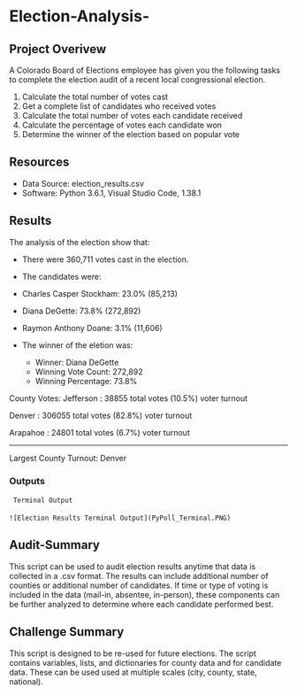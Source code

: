 # Election-Analysis-

## Project Overivew
A Colorado Board of Elections employee has given you the following tasks to complete the election audit of a recent local congressional election. 

1. Calculate the total number of votes cast
2. Get a complete list of candidates who received votes
3. Calculate the total number of votes each candidate received
4. Calculate the percentage of votes each candidate won
5. Determine the winner of the election based on popular vote

## Resources
* Data Source: election_results.csv
* Software: Python 3.6.1, Visual Studio Code, 1.38.1

## Results
The analysis of the election show that:
* There were 360,711 votes cast in the election.
* The candidates were:
 * Charles Casper Stockham: 23.0% (85,213)

 * Diana DeGette: 73.8% (272,892)

 * Raymon Anthony Doane: 3.1% (11,606)

  * The winner of the eletion was:
    * Winner: Diana DeGette
    * Winning Vote Count: 272,892
    * Winning Percentage: 73.8%

County Votes:
  Jefferson : 
  38855 total votes
   (10.5%) voter turnout

  Denver :
  306055 total votes
   (82.8%) voter turnout

  Arapahoe :
  24801 total votes
   (6.7%) voter turnout

  -------------------------
  Largest County Turnout: Denver
  
### Outputs
     Terminal Output

    ![Election Results Terminal Output](PyPoll_Terminal.PNG)

  
## Audit-Summary
This script can be used to audit election results anytime that data is collected in a .csv format. The results can include additional number of counties or additional number of candidates.
If time or type of voting is included in the data (mail-in, absentee, in-person), these components can be further analyzed to determine where each candidate performed best.
  
## Challenge Summary
This script is designed to be re-used for future elections. The script contains variables, lists, and dictionaries for county data and for candidate data. These can be used used at multiple scales (city, county, state, national). 
